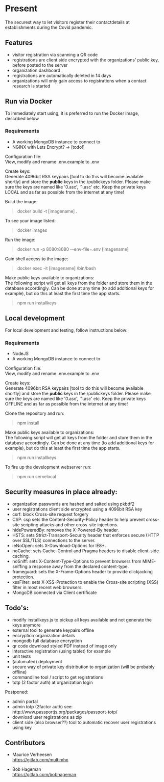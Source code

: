 # Present

The securest way to let visitors register their contactdetails at establishments during the Covid pandemic.

## Features
- visitor registration via scanning a QR code
- registrations are client side encrypted with the organizations' public key, before posted to the server 
- organization dashboard 
- registrations are automatically deleted in 14 days
- organizations will only gain access to registrations when a contact research is started

## Run via Docker
To immediately start using, it is preferred to run the Docker image, described below

### Requirements
- A working MongoDB instance to connect to
- NGINX with Lets Encrypt? -> [todo!]

Configuration file:   
View, modify and rename .env.example to .env

Create keys:  
Generate 4096bit RSA keypairs [tool to do this will become available shortly] and store the **public** keys in the /publickeys folder. Please make sure the keys are named like '0.asc', '1.asc' etc. Keep the private keys LOCAL and as far as possible from the internet at any time!

Build the image:
> docker build -t [imagename] .

To see your image listed:
> docker images

Run the image:
> docker run -p 8080:8080 --env-file=.env [imagename]

Gain shell access to the image:
> docker exec -it [imagename] /bin/bash

Make public keys available to organizations:   
The following script will get all keys from the folder and store them in the database accordingly. Can be done at any time (to add additional keys for example), but do this at least the first time the app starts.   
> npm run installkeys


## Local development
For local development and testing, follow instructions below:

### Requirements
- NodeJS
- A working MongoDB instance to connect to

Configuration file:   
View, modify and rename .env.example to .env

Create keys:  
Generate 4096bit RSA keypairs [tool to do this will become available shortly] and store the **public** keys in the /publickeys folder. Please make sure the keys are named like '0.asc', '1.asc' etc. Keep the private keys OFFLINE and as far as possible from the internet at any time!

Clone the repository and run:   
> npm install

Make public keys available to organizations:   
The following script will get all keys from the folder and store them in the database accordingly. Can be done at any time (to add additional keys for example), but do this at least the first time the app starts.   
> npm run installkeys

To fire up the development webserver run:
> npm run servelocal


## Security measures in place already:

- organization passwords are hashed and salted using pkbdf2
- user registrations client side encrypted using a 4096bit RSA key
- csrf: block Cross-site request forgery
- CSP: csp sets the Content-Security-Policy header to help prevent cross-site scripting attacks and other cross-site injections.
- hidePoweredBy: removes the X-Powered-By header.
- HSTS: sets Strict-Transport-Security header that enforces secure (HTTP over SSL/TLS) connections to the server.
- ieNoOpen: sets X-Download-Options for IE8+.
- noCache: sets Cache-Control and Pragma headers to disable client-side caching.
- noSniff: sets X-Content-Type-Options to prevent browsers from MIME-sniffing a response away from the declared content-type.
- frameguard: sets the X-Frame-Options header to provide clickjacking protection.
- xssFilter: sets X-XSS-Protection to enable the Cross-site scripting (XSS) filter in most recent web browsers.
- MongoDB connected via Client certificate

## Todo's:
- modify installkeys.js to pickup all keys available and not generate the keys anymore
- external tool to generate keypairs offline
- encryption organization details
- mongodb full database encryption
- qr code download styled PDF instead of image only
- interactive registration (using tablet) for example
- unit tests
- (automated) deployment
- secure way of private key distribution to organization (will be probably offline)
- commandline tool / script to get registrations
- totp (2 factor auth) at organization login

Postponed:
- admin portal
- admin totp (2factor auth) see: http://www.passportjs.org/packages/passport-totp/
- download user registrations as zip
- client side (also browser??) tool to automatic recover user registrations using key

## Contributors

- Maurice Verheesen   
https://gitlab.com/multimho

- Bob Hageman   
https://gitlab.com/bobhageman
